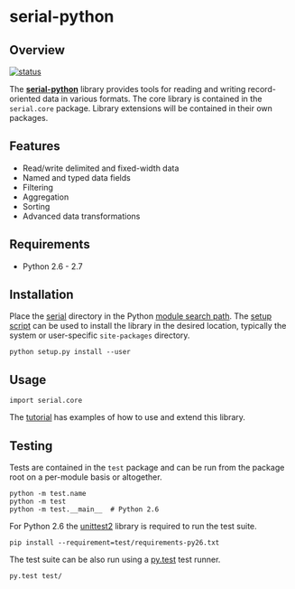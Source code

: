 serial-python
=============

Overview
--------
[![status][1]][2]

The [**serial-python**][3] library provides tools for reading and writing
record-oriented data in various formats. The core library is contained in the
`serial.core` package. Library extensions will be contained in their own 
packages.


Features
--------
* Read/write delimited and fixed-width data
* Named and typed data fields
* Filtering
* Aggregation
* Sorting
* Advanced data transformations 


Requirements
------------
* Python 2.6 - 2.7


Installation
------------
Place the [serial][5] directory in the Python [module search path][6]. The
[setup script][7] can be used to install the library in the desired location,
typically the system or user-specific `site-packages` directory.

    python setup.py install --user


Usage
-----

    import serial.core

The [tutorial][8] has examples of how to use and extend this library.


Testing
-------
Tests are contained in the `test` package and can be run from the package root
on a per-module basis or altogether.

    python -m test.name 
    python -m test           
    python -m test.__main__  # Python 2.6

 
For Python 2.6 the [unittest2][4] library is required to run the test suite.

    pip install --requirement=test/requirements-py26.txt

The test suite can be also run using a [py.test][9] test runner.

    py.test test/



<!-- REFERENCES -->
[1]: https://travis-ci.org/mdklatt/serial-python.png?branch=master "Travis build status"
[2]: https://travis-ci.org/mdklatt/serial-python "Travis-CI"
[3]: http://github.com/mdklatt/serial-python "GitHub/serial"
[4]: http://pypi.python.org/pypi/unittest2 "unittest2"
[5]: http://github.com/mdklatt/serial-python/tree/master/serial "serial tree"
[6]: http://docs.python.org/tutorial/modules.html#the-module-search-path "Python import"
[7]: https://github.com/mdklatt/serial-python/blob/master/setup.py "setup.py"
[8]: http://github.com/mdklatt/serial-python/blob/master/doc/tutorial.md "tutorial.md"
[9]: http://pytest.org/latest "pytest"